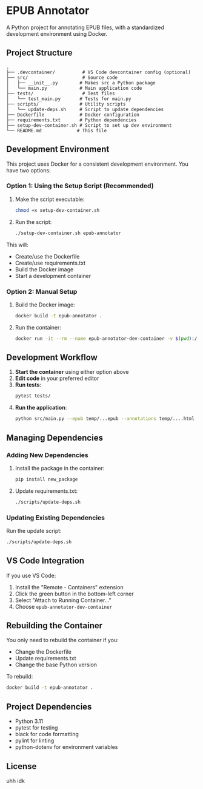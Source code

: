 # EPUB Annotator

A Python project for annotating EPUB files, with a standardized development environment using Docker.

## Project Structure

```
.
├── .devcontainer/          # VS Code devcontainer config (optional)
├── src/                    # Source code
│   ├── __init__.py        # Makes src a Python package
│   └── main.py            # Main application code
├── tests/                  # Test files
│   └── test_main.py       # Tests for main.py
├── scripts/               # Utility scripts
│   └── update-deps.sh     # Script to update dependencies
├── Dockerfile             # Docker configuration
├── requirements.txt       # Python dependencies
├── setup-dev-container.sh # Script to set up dev environment
└── README.md             # This file
```

## Development Environment

This project uses Docker for a consistent development environment. You have two options:

### Option 1: Using the Setup Script (Recommended)

1. Make the script executable:
   ```bash
   chmod +x setup-dev-container.sh
   ```

2. Run the script:
   ```bash
   ./setup-dev-container.sh epub-annotator
   ```

This will:
- Create/use the Dockerfile
- Create/use requirements.txt
- Build the Docker image
- Start a development container

### Option 2: Manual Setup

1. Build the Docker image:
   ```bash
   docker build -t epub-annotator .
   ```

2. Run the container:
   ```bash
   docker run -it --rm --name epub-annotator-dev-container -v $(pwd):/app epub-annotator
   ```

## Development Workflow

1. **Start the container** using either option above
2. **Edit code** in your preferred editor
3. **Run tests**:
   ```bash
   pytest tests/
   ```
4. **Run the application**:
   ```bash
   python src/main.py --epub temp/...epub --annotations temp/....html
   ```

## Managing Dependencies

### Adding New Dependencies

1. Install the package in the container:
   ```bash
   pip install new_package
   ```

2. Update requirements.txt:
   ```bash
   ./scripts/update-deps.sh
   ```

### Updating Existing Dependencies

Run the update script:
```bash
./scripts/update-deps.sh
```

## VS Code Integration

If you use VS Code:
1. Install the "Remote - Containers" extension
2. Click the green button in the bottom-left corner
3. Select "Attach to Running Container..."
4. Choose `epub-annotator-dev-container`

## Rebuilding the Container

You only need to rebuild the container if you:
- Change the Dockerfile
- Update requirements.txt
- Change the base Python version

To rebuild:
```bash
docker build -t epub-annotator .
```

## Project Dependencies

- Python 3.11
- pytest for testing
- black for code formatting
- pylint for linting
- python-dotenv for environment variables

## License

uhh idk
